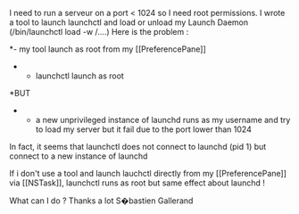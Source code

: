 I need to run a serveur on a port < 1024 so I need root permissions.
I wrote a tool to launch launchctl and load or unload my Launch Daemon (/bin/launchctl  load -w /....)
Here is the problem :

 *- my tool launch as root from my [[PreferencePane]]
* - launchctl launch as root
 
*BUT
* - a new unprivileged instance of launchd runs as my username and try to load my server but it fail due to the port lower than 1024

In fact, it seems that launchctl does not connect to launchd (pid 1) but connect to a new instance of launchd

If i don't use a tool and launch lauchctl directly from my [[PreferencePane]] via [[NSTask]], launchctl runs as root but same effect about launchd !

What can I do ?
Thanks a lot
S�bastien Gallerand